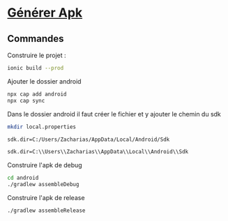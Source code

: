 # [Générer Apk](readme.md)

## Commandes

Construire le projet :

```bash
ionic build --prod
```

Ajouter le dossier android

```bash
npx cap add android
npx cap sync
```

Dans le dossier android il faut créer le fichier et y ajouter le chemin du sdk

```bash
mkdir local.properties
```

```bash
sdk.dir=C:/Users/Zacharias/AppData/Local/Android/Sdk

sdk.dir=C:\\Users\\Zacharias\\AppData\\Local\\Android\\Sdk
```

Construire l'apk de debug

```bash
cd android
./gradlew assembleDebug

```

Construire l'apk de release

```bash
./gradlew assembleRelease
```
